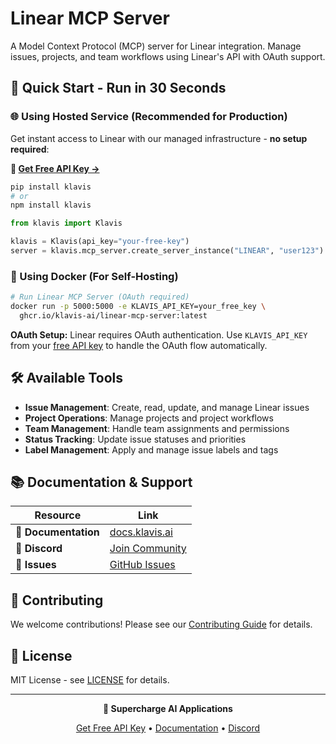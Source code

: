# Linear MCP Server

A Model Context Protocol (MCP) server for Linear integration. Manage issues, projects, and team workflows using Linear's API with OAuth support.

## 🚀 Quick Start - Run in 30 Seconds

### 🌐 Using Hosted Service (Recommended for Production)

Get instant access to Linear with our managed infrastructure - **no setup required**:

**🔗 [Get Free API Key →](https://www.klavis.ai/home/api-keys)**

```bash
pip install klavis
# or
npm install klavis
```

```python
from klavis import Klavis

klavis = Klavis(api_key="your-free-key")
server = klavis.mcp_server.create_server_instance("LINEAR", "user123")
```

### 🐳 Using Docker (For Self-Hosting)

```bash
# Run Linear MCP Server (OAuth required)
docker run -p 5000:5000 -e KLAVIS_API_KEY=your_free_key \
  ghcr.io/klavis-ai/linear-mcp-server:latest
```

**OAuth Setup:** Linear requires OAuth authentication. Use `KLAVIS_API_KEY` from your [free API key](https://www.klavis.ai/home/api-keys) to handle the OAuth flow automatically.

## 🛠️ Available Tools

- **Issue Management**: Create, read, update, and manage Linear issues
- **Project Operations**: Manage projects and project workflows
- **Team Management**: Handle team assignments and permissions
- **Status Tracking**: Update issue statuses and priorities
- **Label Management**: Apply and manage issue labels and tags

## 📚 Documentation & Support

| Resource | Link |
|----------|------|
| **📖 Documentation** | [docs.klavis.ai](https://docs.klavis.ai) |
| **💬 Discord** | [Join Community](https://discord.gg/p7TuTEcssn) |
| **🐛 Issues** | [GitHub Issues](https://github.com/klavis-ai/klavis/issues) |

## 🤝 Contributing

We welcome contributions! Please see our [Contributing Guide](../../CONTRIBUTING.md) for details.

## 📜 License

MIT License - see [LICENSE](../../LICENSE) for details.

---

<div align="center">
  <p><strong>🚀 Supercharge AI Applications </strong></p>
  <p>
    <a href="https://www.klavis.ai">Get Free API Key</a> •
    <a href="https://docs.klavis.ai">Documentation</a> •
    <a href="https://discord.gg/p7TuTEcssn">Discord</a>
  </p>
</div>
